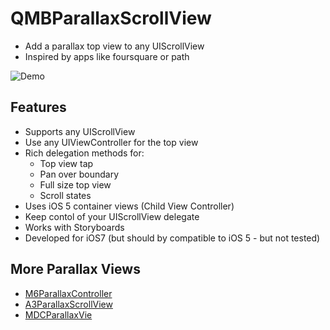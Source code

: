 # QMBParallaxScrollView  #

- Add a parallax top view to any UIScrollView
- Inspired by apps like foursquare or path

![Demo](Sample/ParallaxSample.gif)


## Features ##

<ul>
<li>Supports any UIScrollView</li>
<li>Use any UIViewController for the top view</li>
<li>Rich delegation methods for:<ul>
	<li>Top view tap</li>
	<li>Pan over boundary</li>
	<li>Full size top view</li>
	<li>Scroll states</li>
</ul></li>
<li>Uses iOS 5 container views (Child View Controller)</li>
<li>Keep contol of your UIScrollView delegate</li>
<li>Works with Storyboards</li>
<li>Developed for iOS7 (but should by compatible to iOS 5 - but not tested)</li>
</ul>

## More Parallax Views ##

- [M6ParallaxController](https://github.com/xelvenone/M6ParallaxController)
- [A3ParallaxScrollView](https://github.com/allaboutapps/A3ParallaxScrollView)
- [MDCParallaxVie](https://github.com/modocache/MDCParallaxView)
